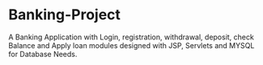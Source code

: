 # Banking-Project
A Banking Application with Login, registration, withdrawal, deposit, check Balance and Apply loan modules designed with JSP, Servlets and MYSQL for Database Needs.
